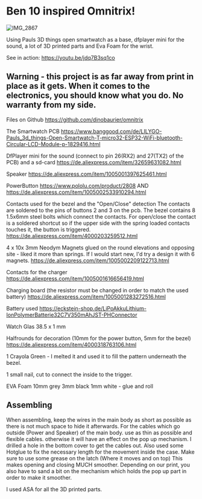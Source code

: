 # Ben 10 inspired Omnitrix!


![IMG_2867](https://user-images.githubusercontent.com/97173171/148772858-066aed3a-e2b9-4a57-9b20-fe17faca5406.jpeg)

Using Pauls 3D things open smartwatch as a base, dfplayer mini for the sound, a lot of 3D printed parts and Eva Foam for the wrist.

See in action: https://youtu.be/jdq7B3sq1co

## Warning - this project is as far away from print in place as it gets. When it comes to the electronics, you should know what you do. No warranty from my side.

Files on Github
https://github.com/dinobaurier/omnitrix

The Smartwatch PCB
https://www.banggood.com/de/LILYGO-Pauls_3d_things-Open-Smartwatch-T-micro32-ESP32-WiFi-bluetooth-Circular-LCD-Module-p-1829416.html

DfPlayer mini for the sound (connect to pin 26(RX2) and 27(TX2) of the PCB) and a sd-card
https://de.aliexpress.com/item/32659631082.html

Speaker
https://de.aliexpress.com/item/1005001397625461.html

PowerButton 
https://www.pololu.com/product/2808 AND https://de.aliexpress.com/item/1005002533910294.html

Contacts used for the bezel and the "Open/Close" detection
The contacts are soldered to the pins of buttons 2 and 3 on the pcb.
The bezel contains 8 1.5x6mm steel bolts which connect the contacts. For open/close the contact is a soldered shortcut so if the upper side with the spring loaded contacts touches it, the button is triggered.
https://de.aliexpress.com/item/4000203259512.html

4 x 10x 3mm Neodym Magnets glued on the round elevations and opposing site - liked it more than springs. If I would start new, I'd try a design it with 6 magnets. 
https://de.aliexpress.com/item/1005002209122713.html

Contacts for the charger
https://de.aliexpress.com/item/1005001616656419.html

Charging board (the resistor must be changed in order to match the used battery)
https://de.aliexpress.com/item/1005001283272516.html

Battery used
https://eckstein-shop.de/LiPoAkkuLithium-IonPolymerBatterie32C7V350mAhJST-PHConnector

Watch Glas 38.5 x 1 mm

Halfrounds for decoration (10mm for the power button, 5mm for the bezel)
https://de.aliexpress.com/item/4000318763106.html

1 Crayola Green - I melted it and used it to fill the pattern underneath the bezel.

1 small nail, cut to connect the inside to the trigger.

EVA Foam
10mm grey
3mm black
1mm white - glue and roll

## Assembling
When assembling, keep the wires in the main body as short as possible as there is not much space to hide it afterwards.
For the cables which go outside (Power and Speaker) of the main body. use as thin as possible and flexible cables. otherwise it will have an effect on the pop up mechanism. 
I drilled a hole in the bottom cover to get the cables out. Also used some Hotglue to fix the necessary length for the movement inside the case.
Make sure to use some grease on the latch (Where it moves and on top) This makes opening and closing MUCH smoother. Depending on our print, you also have to sand a bit on the mechanism which holds the pop up part in order to make it smoother.

I used ASA for all the 3D printed parts.
